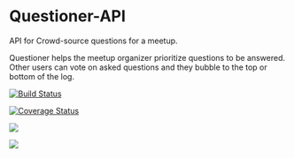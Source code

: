 # Questioner-API
API for Crowd-source questions for a meetup.



Questioner helps the meetup organizer prioritize questions to be answered. Other users can vote on asked questions and they bubble to the top or bottom of the log.

[![Build Status](https://travis-ci.org/Oluwaseyi000/API_Andela_Questioner.svg?branch=develop)](https://travis-ci.org/Oluwaseyi000/API_Andela_Questioner)


[![Coverage Status](https://coveralls.io/repos/github/Oluwaseyi000/API_Andela_Questioner/badge.svg?branch=develop)](https://coveralls.io/github/Oluwaseyi000/API_Andela_Questioner?branch=develop)

<a href="https://codeclimate.com/github/Oluwaseyi000/Questioner_Andela/maintainability"><img src="https://api.codeclimate.com/v1/badges/6421d81752471fd6e8b6/maintainability" /></a>

<a href="https://codeclimate.com/github/Oluwaseyi000/Questioner_Andela/test_coverage"><img src="https://api.codeclimate.com/v1/badges/6421d81752471fd6e8b6/test_coverage" /></a>

